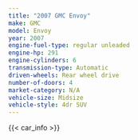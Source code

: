 ```yaml
---
title: "2007 GMC Envoy"
make: GMC
model: Envoy
year: 2007
engine-fuel-type: regular unleaded
engine-hp: 291
engine-cylinders: 6
transmission-type: Automatic
driven-wheels: Rear wheel drive
number-of-doors: 4
market-category: N/A
vehicle-size: Midsize
vehicle-style: 4dr SUV
---
```


{{< car_info >}}
